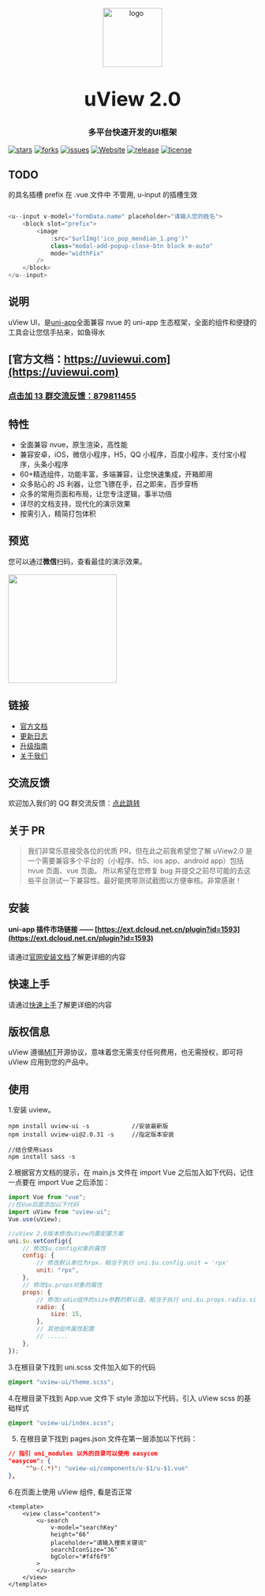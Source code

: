 <p align="center">
    <img alt="logo" src="https://uviewui.com/common/logo.png" width="120" height="120" style="margin-bottom: 10px;">
</p>
<h3 align="center" style="margin: 30px 0 30px;font-weight: bold;font-size:40px;">uView 2.0</h3>
<h3 align="center">多平台快速开发的UI框架</h3>

[![stars](https://img.shields.io/github/stars/umicro/uView2.0?style=flat-square&logo=GitHub)](https://github.com/umicro/uView2.0)
[![forks](https://img.shields.io/github/forks/umicro/uView2.0?style=flat-square&logo=GitHub)](https://github.com/umicro/uView2.0)
[![issues](https://img.shields.io/github/issues/umicro/uView2.0?style=flat-square&logo=GitHub)](https://github.com/umicro/uView2.0/issues)
[![Website](https://img.shields.io/badge/uView-up-blue?style=flat-square)](https://uviewui.com)
[![release](https://img.shields.io/github/v/release/umicro/uView2.0?style=flat-square)](https://gitee.com/umicro/uView2.0/releases)
[![license](https://img.shields.io/github/license/umicro/uView2.0?style=flat-square)](https://en.wikipedia.org/wiki/MIT_License)



## TODO

<u--input>的具名插槽 prefix 在 .vue 文件中 不管用, u-input 的插槽生效

```js

<u--input v-model="formData.name" placeholder="请输入您的姓名">
	<block slot="prefix">
		<image
			:src="$urlImg('ico_pop_mendian_1.png')"
			class="modal-add-popup-close-btn block m-auto"
			mode="widthFix"
		/>
	</block>
</u--input>
```

## 说明

uView UI，是[uni-app](https://uniapp.dcloud.io/)全面兼容 nvue 的 uni-app 生态框架，全面的组件和便捷的工具会让您信手拈来，如鱼得水

## [官方文档：https://uviewui.com](https://uviewui.com)

### [点击加 13 群交流反馈：879811455](https://jq.qq.com/?_wv=1027&k=vz4By4k5)

## 特性

-   全面兼容 nvue，原生渲染，高性能
-   兼容安卓，iOS，微信小程序，H5，QQ 小程序，百度小程序，支付宝小程序，头条小程序
-   60+精选组件，功能丰富，多端兼容，让您快速集成，开箱即用
-   众多贴心的 JS 利器，让您飞镖在手，召之即来，百步穿杨
-   众多的常用页面和布局，让您专注逻辑，事半功倍
-   详尽的文档支持，现代化的演示效果
-   按需引入，精简打包体积

## 预览

您可以通过**微信**扫码，查看最佳的演示效果。
<br>
<br>
<img src="https://uviewui.com/common/weixin_mini_qrcode.png" width="220" height="220" >

## 链接

-   [官方文档](https://www.uviewui.com/)
-   [更新日志](https://www.uviewui.com/components/changelog.html)
-   [升级指南](https://www.uviewui.com/components/changeGuide.html)
-   [关于我们](https://www.uviewui.com/cooperation/about.html)

## 交流反馈

欢迎加入我们的 QQ 群交流反馈：[点此跳转](https://www.uviewui.com/components/addQQGroup.html)

## 关于 PR

> 我们非常乐意接受各位的优质 PR，但在此之前我希望您了解 uView2.0 是一个需要兼容多个平台的（小程序、h5、ios app、android app）包括 nvue 页面、vue 页面。
> 所以希望在您修复 bug 并提交之前尽可能的去这些平台测试一下兼容性。最好能携带测试截图以方便审核。非常感谢！

## 安装

#### **uni-app 插件市场链接** —— [https://ext.dcloud.net.cn/plugin?id=1593](https://ext.dcloud.net.cn/plugin?id=1593)

请通过[官网安装文档](https://www.uviewui.com/components/install.html)了解更详细的内容

## 快速上手

请通过[快速上手](https://uviewui.com/components/quickstart.html)了解更详细的内容

## 版权信息

uView 遵循[MIT](https://en.wikipedia.org/wiki/MIT_License)开源协议，意味着您无需支付任何费用，也无需授权，即可将 uView 应用到您的产品中。

## 使用

1.安装 uview。

```shell
npm install uview-ui -s            //安装最新版
npm install uview-ui@2.0.31 -s     //指定版本安装

//结合使用sass
npm install sass -s
```

2.根据官方文档的提示，在 main.js 文件在 import Vue 之后加入如下代码，记住一点要在 import Vue 之后添加：

```js
import Vue from "vue";
//在Vue后面添加以下代码
import uView from "uview-ui";
Vue.use(uView);

//uView 2.0版本修改uView内置配置方案
uni.$u.setConfig({
	// 修改$u.config对象的属性
	config: {
		// 修改默认单位为rpx，相当于执行 uni.$u.config.unit = 'rpx'
		unit: "rpx",
	},
	// 修改$u.props对象的属性
	props: {
		// 修改radio组件的size参数的默认值，相当于执行 uni.$u.props.radio.size = 30
		radio: {
			size: 15,
		},
		// 其他组件属性配置
		// ......
	},
});
```

3.在根目录下找到 uni.scss 文件加入如下的代码

```scss
@import "uview-ui/theme.scss";
```

4.在根目录下找到 App.vue 文件下 style 添加以下代码，引入 uView scss 的基础样式

```scss
@import "uview-ui/index.scss";
```

5. 在根目录下找到 pages.json 文件在第一层添加以下代码：

```json
// 指引 uni_modules 以外的目录可以使用 easycom
"easycom": {
     "^u-(.*)": "uview-ui/components/u-$1/u-$1.vue"
},
```

6.在页面上使用 uView 组件, 看是否正常

```vue
<template>
	<view class="content">
		<u-search
			v-model="searchKey"
			height="66"
			placeholder="请输入搜索关键词"
			searchIconSize="36"
			bgColor="#f4f6f9"
		>
		</u-search>
	</view>
</template>
```
